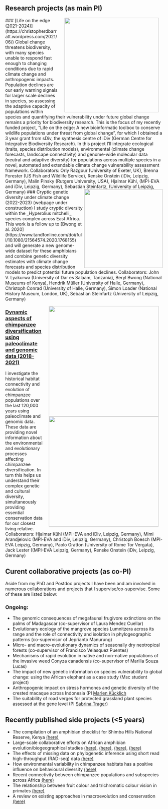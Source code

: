 ## Research projects (as main PI)
<img style="padding: 0 15px; float: right;" src="https://cd-barratt.github.io/LOE.jpeg"  align="right" width="300">
### [Life on the edge (2021-2024)](https://christopherdbarratt.wordpress.com/2021/06/)
Global change threatens biodiversity, with many species unable to respond fast enough to changing conditions due to rapid climate change and anthropogenic impacts. Population declines are our early warning signals for larger scale declines in species, so assessing the adaptive capacity of populations within species and quantifying their vulnerability under future global change remains a priority for biodiversity research. This is the focus of my recently funded project, “Life on the edge: A new bioinformatic toolbox to conserve wildlife populations under threat from global change”, for which I obtained a 3 year grant from sDiv, the synthesis centre of iDiv (German Centre for Integrative Biodiversity Research). In this project I’ll integrate ecological (traits, species distribution models), environmental (climate change forecasts, landscape connectivity) and genome-wide molecular data (neutral and adaptive diversity) for populations across multiple species in a novel, automated and extendable climate change vulnerability assessment framework. Collaborators: Orly Razgour (University of Exeter, UK), Brenna Forester (US Fish and Wildlife Service), Renske Onstein (iDiv, Leipzig, Germany), Malin Pinsky (Rutgers University, USA), Hjalmar Kühl, (MPI-EVA and iDiv, Leipzig, Germany), Sebastian Steinfartz, (University of Leipzig, Germany)

<img style="padding: 0 2px; float: right;" src="https://cd-barratt.github.io/H. mitchelli_Kibasira.JPG"  align="right" width="250">
### Cryptic genetic diversity under climate change (2022-2023) (webpage under construction)
I study cryptic diversity within the _Hyperolius mitchelli_ species complex across East Africa. This work is a follow up to 
[Bwong et al. 2020](https://www.tandfonline.com/doi/full/10.1080/21564574.2020.1768155) and will generate a new genome-wide dataset for these amphibians and combine genetic diversity estimates with climate change forecasts and species distribution models to predict potential future population declines.
Collaborators: John V. Lyakurwa (University of Dar es Salaam, Tanzania), Beryl Bwong (National Museums of Kenya), Hendrik Müller (University of Halle, Germany), Christoph Conrad (University of Halle, Germany), Simon Loader (National History Museum, London, UK), Sebastian Steinfartz (University of Leipzig, Germany)

<img style="padding: 0 15px; float: right;" src="https://cd-barratt.github.io/PanAf.jpeg"  align="right" width="350"><img style="padding: 0 15px; float: right;" src="https://cd-barratt.github.io/Dynamic_aspects.jpeg"  align="right" width="350">
### [Dynamic aspects of chimpanzee diversification using paleoclimate and genomic data (2018-2021)](https://christopherdbarratt.wordpress.com/2018/04/)
I investigate the historical habitat connectivity and evolution of chimpanzee populations over the last 120,000 years using paleoclimate and genomic data. These data are providing novel information about the environmental and evolutionary processes affecting chimpanzee diversification. In turn this helps us understand their complex genetic and cultural diversity, simultaneously providing essential conservation data for our closest living relative.
Collaborators: Hjalmar Kühl (MPI-EVA and iDiv, Leipzig, Germany), Mimi Arandjelovic (MPI-EVA and iDiv, Leipzig, Germany), Christoph Boesch (MPI-EVA Leipzig, Germany), Paolo Gratton (University of Rome Tor Vergata), Jack Lester ((MPI-EVA Leipzig, Germany), Renske Onstein (iDiv, Leipzig, Germany)


## Curent collaborative projects (as co-PI)
Aside from my PhD and Postdoc projects I have been and am involved in numerous collaborations and projects that I supervise/co-supervise. Some of these are listed below:

### Ongoing:
* The genomic consequences of megafaunal frugivore extinctions on the palms of Madagascar (co-supervisor of Laura Mendez Cuellar)
* Evolutionary ecology of the mangrove species Lumnitzera across its range and the role of connectivity and isolation in phylogeographic patterns (co-supervisor of Jeprianto Manurung)
* Micro- and macro-evolutionary dynamics of seasonally dry neotropical forests (co-supervisor of Francisco Velasquez Puentes)
* Mechanisms of rapid evolution in native and non-native populations of the invasive weed Conyza canadensis (co-supervisor of Marilia Souza Lucas)
* The impact of new genetic information on species vulnerability to global change: using the African elephant as a case study (Msc student project)
* Anthropogenic impact on stress hormones and genetic diversity of the crested macaque across Indonesia (PI [Marlen Kücklich](https://www.eva.mpg.de/pbe/people/marlen-kuecklich/)
* The suitability of road verges for protected grassland plant species assessed at the gene level (PI [Sabrina Trager](https://www.botanik.uni-halle.de/pflanzenoekologie/sabrina_traeger/))

## Recently published side projects (<5 years)
* The compilation of an amphibian checklist for Shimba Hills National Reserve, Kenya [(here)](https://www.ajol.info/index.php/jeanh/article/view/162372)
* Large-scale collaborative efforts on African amphibian evolution/biogeographical studies [(here)](https://www.sciencedirect.com/science/article/pii/S1055790316302433), [(here)](https://www.sciencedirect.com/science/article/abs/pii/S1055790317303147), [(here)](https://academic.oup.com/sysbio/article/68/6/859/5477408?login=true), [(here)](https://www.sciencedirect.com/science/article/abs/pii/S1055790316303451)
* The effects of missing data on phylogenetic inference using short read high-throughput (RAD-seq) data [(here)](https://onlinelibrary.wiley.com/doi/abs/10.1111/zsc.12335)
* How environmental variability in chimpanzee habitats has a positive influence on behavioural diversity [(here)](https://www.nature.com/articles/s41467-020-18176-3)
* Recent connectivity between chimpanzee populations and subspecies across Africa [(here)](https://www.nature.com/articles/s42003-021-01806-x)
* The relationship between fruit colour and trichromatic colour vision in primates [(here)](https://royalsocietypublishing.org/doi/full/10.1098/rspb.2019.2731)
* A review on existing approaches in macroevolution and conservation [(here)](https://onlinelibrary.wiley.com/doi/full/10.1111/ecog.05557)
